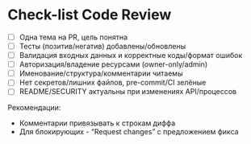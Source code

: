 # Check-list Code Review

- [ ] Одна тема на PR, цель понятна
- [ ] Тесты (позитив/негатив) добавлены/обновлены
- [ ] Валидация входных данных и корректные коды/формат ошибок
- [ ] Авторизация/владение ресурсами (owner-only/admin)
- [ ] Именование/структура/комментарии читаемы
- [ ] Нет секретов/лишних файлов, pre-commit/CI зелёные
- [ ] README/SECURITY актуальны при изменениях API/процессов

Рекомендации:
- Комментарии привязывать к строкам диффа
- Для блокирующих - “Request changes” с предложением фикса
